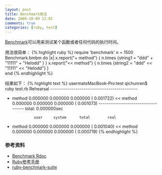 ```yaml
---
layout: post
title: Benchmark用法
date: 2008-10-09 12:01
comments: true
categories: [ruby, test]
---               
```


[Benchmark](http://rubybenchmark.com/)可以用来测试某个函数或者任何代码的执行时间。

用法很简单：
{% highlight ruby %}
require 'benchmark'
n = 1500
Benchmark.bmbm do |x|
    x.report("+ method") { n.times {string1 = "ddd" + "11111" + "Helodd" } }
    x.report("<< method") { n.times {string2 = "ddd" << "11111" << "Helodd"} }  
end
{% endhighlight %}

结果如下：
{% highlight text %}
usermatoMacBook-Pro:test qichunren$ ruby test.rb 
Rehearsal ---------------------------------------------
+ method    0.000000   0.000000   0.000000 (  0.001722)
<< method   0.000000   0.000000   0.000000 (  0.001073)
------------------------------------ total: 0.000000sec

                user     system      total        real
+ method    0.000000   0.000000   0.000000 (  0.001040)
<< method   0.000000   0.000000   0.000000 (  0.000719)
{% endhighlight %}        

### 参考资料
+ [Benchmark Rdoc](http://ruby-doc.org/stdlib/libdoc/benchmark/rdoc/index.html)
+ [Ruby参考手册](http://www.kuqin.com/rubycndocument/man/addlib/benchmark.html)
+ [ruby-benchmark-suite](https://github.com/acangiano/ruby-benchmark-suite)